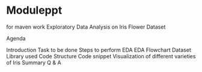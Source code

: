 # Moduleppt
for maven work
Exploratory Data Analysis on Iris Flower Dataset

Agenda

Introduction 
Task to be done
Steps to perform EDA
EDA Flowchart
Dataset
Library used
Code Structure
Code snippet
Visualization of different varieties of Iris
Summary
Q & A

